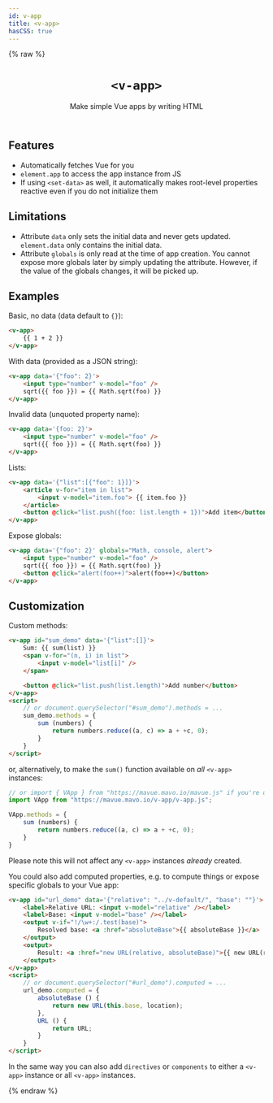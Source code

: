 ```yaml
---
id: v-app
title: <v-app>
hasCSS: true
---
```

{% raw %}
<header>

# `<v-app>`

Make simple Vue apps by writing HTML

</header>

<main>

## Features

- Automatically fetches Vue for you
- `element.app` to access the app instance from JS
- If using `<set-data>` as well, it automatically makes root-level properties reactive even if you do not initialize them
<!-- - Preserves `value=""` (fixes [Vue bug #6277](https://github.com/vuejs/core/issues/6277)) -->


## Limitations

- Attribute `data` only sets the initial data and never gets updated. `element.data` only contains the initial data.
- Attribute `globals` is only read at the time of app creation.
You cannot expose more globals later by simply updating the attribute.
However, if the value of the globals changes, it will be picked up.

## Examples

Basic, no data (data default to `{}`):

```html
<v-app>
	{{ 1 + 2 }}
</v-app>
```

With data (provided as a JSON string):

```html
<v-app data='{"foo": 2}'>
	<input type="number" v-model="foo" />
	sqrt({{ foo }}) = {{ Math.sqrt(foo) }}
</v-app>
```

Invalid data (unquoted property name):

```html
<v-app data='{foo: 2}'>
	<input type="number" v-model="foo" />
	sqrt({{ foo }}) = {{ Math.sqrt(foo) }}
</v-app>
```

Lists:

```html
<v-app data='{"list":[{"foo": 1}]}'>
	<article v-for="item in list">
		<input v-model="item.foo"> {{ item.foo }}
	</article>
	<button @click="list.push({foo: list.length + 1})">Add item</button>
</v-app>
```

Expose globals:

```html
<v-app data='{"foo": 2}' globals="Math, console, alert">
	<input type="number" v-model="foo" />
	sqrt({{ foo }}) = {{ Math.sqrt(foo) }}
	<button	@click="alert(foo++)">alert(foo++)</button>
</v-app>
```

## Customization

Custom methods:

```html
<v-app id="sum_demo" data='{"list":[]}'>
	Sum: {{ sum(list) }}
	<span v-for="(n, i) in list">
		<input v-model="list[i]" />
	</span>

	<button @click="list.push(list.length)">Add number</button>
</v-app>
<script>
	// or document.querySelector("#sum_demo").methods = ...
	sum_demo.methods = {
		sum (numbers) {
			return numbers.reduce((a, c) => a + +c, 0);
		}
	}
</script>
```

or, alternatively, to make the `sum()` function available on *all* `<v-app>` instances:

```js
// or import { VApp } from "https://mavue.mavo.io/mavue.js" if you're using all of MaVue
import VApp from "https://mavue.mavo.io/v-app/v-app.js";

VApp.methods = {
	sum (numbers) {
		return numbers.reduce((a, c) => a + +c, 0);
	}
}
```

Please note this will not affect any `<v-app>` instances *already* created.

You could also add computed properties, e.g. to compute things or expose specific globals to your Vue app:

```html
<v-app id="url_demo" data='{"relative": "../v-default/", "base": ""}'>
	<label>Relative URL: <input v-model="relative" /></label>
	<label>Base: <input v-model="base" /></label>
	<output v-if="!/\w+:/.test(base)">
		Resolved base: <a :href="absoluteBase">{{ absoluteBase }}</a>
	</output>
	<output>
		Result: <a :href="new URL(relative, absoluteBase)">{{ new URL(relative, absoluteBase) }}</a>
	</output>
</v-app>
<script>
	// or document.querySelector("#url_demo").computed = ...
	url_demo.computed = {
		absoluteBase () {
			return new URL(this.base, location);
		},
		URL () {
			return URL;
		}
	}
</script>
```
<style>
#url_demo {
	display: grid;
	grid-template-columns: auto 1fr;
	gap: .5em 1em;
	border: 1px solid hsl(220 10% 90%);
	background:hsl(220 10% 98%);
	padding: .5em;
	margin: 1em 0;
}

	#url_demo label,
	#url_demo output {
		display: contents;
	}

	#url_demo a {
		font-weight: bold;
	}

</style>

In the same way you can also add `directives` or `components` to either a `<v-app>` instance
or all `<v-app>` instances.

</main>
{% endraw %}
